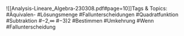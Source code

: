 
![[Analysis-Lineare_Algebra-230308.pdf#page=10]]Tags & Topics:
   #Äquivalen-
   #Lösungsmenge
   #Fallunterscheidungen
   #Quadratfunktion
   #Subtraktion
   #−2,∞
   #−3)2
   #Bestimmen
   #Umkehrung
   #Wenn
   #Fallunterscheidung